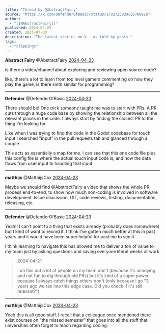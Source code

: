 ```yaml
---
title: "Thread by @AbstractFairy"
source: "https://x.com/DefenderOfBasic/status/1782725829635780926"
author:
  - "[[@AbstractFairy]]"
published: 2024-04-23
created: 2025-07-03
description: "The latest stories on X - as told by posts."
tags:
  - "clippings"
---
```

**Abstract Fairy** @AbstractFairy [2024-04-23](https://x.com/AbstractFairy/status/1782674855189455162)

is there a video/channel about exploring and reviewing open source code?

like, there's a lot to learn from top level gamers commenting on how they play the game, is there smth similar for programming?

---

**Defender** @DefenderOfBasic [2024-04-23](https://x.com/DefenderOfBasic/status/1782725829635780926)

There should be! One trick someone taught me was to start with PRs. A PR cuts through a huge code base by showing the relationship between all the relevant places in the code. I always start by finding the closest PR to the thing I'm looking for

Like when I was trying to find the code in the Godot codebase for touch input I searched "input" in the pull requests tab and glanced through a couple

This acts as essentially a map for me. I can see that this one code file plus this config file is where the actual touch input code is, and how the data flows from user input to handling that input

---

**matthijs** @MatthijsCox [2024-04-23](https://x.com/MatthijsCox/status/1782778234226065645)

Maybe we should find @AbstractFairy a video that shows the whole PR process end-to-end, to show how much non-coding is involved in software development. Issue discussion, GIT, code reviews, testing, documentation, releasing, etc.

---

**Defender** @DefenderOfBasic [2024-04-23](https://x.com/DefenderOfBasic/status/1782778959123361804)

Yeah!! I can't point to a thing that exists already (probably does somewhere) but I kind of want to record it. I think I've gotten much better at this in past years and it would have been super helpful for past me to see it

I think learning to navigate this has allowed me to deliver a ton of value to my team just by asking questions and saving everyone literal weeks of work

> 2024-04-21
> 
> I do this but a lot of people on my team don't (because it's annoying and not fun to dig through old PRs) but it's kind of a super power because I always catch things others don't (only because I go "3 years ago we ran into this edge case. Did you check if it's still relevant?")

---

**matthijs** @MatthijsCox [2024-04-23](https://x.com/MatthijsCox/status/1782781556995621092)

Yeah this is all good stuff. I recall that a colleague once mentioned there exist courses on "the missed semester" that goes into all the stuff that universities often forget to teach regarding coding.